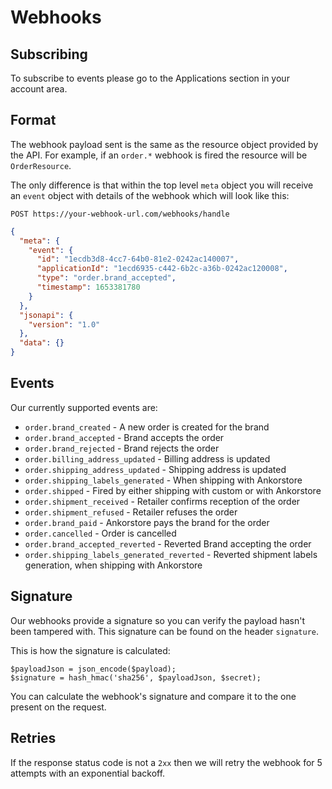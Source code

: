 # Webhooks

## Subscribing

To subscribe to events please go to the Applications section in your account area.

## Format

The webhook payload sent is the same as the resource object provided by the API. For example, if an `order.*` webhook is fired the resource will be `OrderResource`.

The only difference is that within the top level `meta` object you will receive an `event` object with details of the webhook which will look like this:

`POST https://your-webhook-url.com/webhooks/handle`
```json
{
  "meta": {
    "event": {
      "id": "1ecdb3d8-4cc7-64b0-81e2-0242ac140007",
      "applicationId": "1ecd6935-c442-6b2c-a36b-0242ac120008",
      "type": "order.brand_accepted",
      "timestamp": 1653381780
    }
  },
  "jsonapi": {
    "version": "1.0"
  },
  "data": {}
}
```

## Events

Our currently supported events are:

- `order.brand_created` - A new order is created for the brand
- `order.brand_accepted` - Brand accepts the order
- `order.brand_rejected` - Brand rejects the order
- `order.billing_address_updated` - Billing address is updated
- `order.shipping_address_updated` - Shipping address is updated
- `order.shipping_labels_generated` - When shipping with Ankorstore
- `order.shipped` - Fired by either shipping with custom or with Ankorstore
- `order.shipment_received` - Retailer confirms reception of the order
- `order.shipment_refused` - Retailer refuses the order
- `order.brand_paid` - Ankorstore pays the brand for the order
- `order.cancelled` - Order is cancelled
- `order.brand_accepted_reverted` - Reverted Brand accepting the order 
- `order.shipping_labels_generated_reverted` - Reverted shipment labels generation, when shipping with Ankorstore 

## Signature

Our webhooks provide a signature so you can verify the payload hasn't been tampered with.
This signature can be found on the header `signature`.

This is how the signature is calculated:

```
$payloadJson = json_encode($payload);
$signature = hash_hmac('sha256', $payloadJson, $secret);
```

You can calculate the webhook's signature and compare it to the one present on the request.

## Retries

If the response status code is not a `2xx` then we will retry the webhook for 5 attempts with an exponential backoff.
